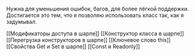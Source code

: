 Нужна для уменьшения ошибок, багов, для более лёгкой поддержки. Достигается это тем, что я позволяю использовать класс так, как я задумывал.

[[Модификаторы доступа в шарпе]]
[[Конструктор класса в шарпе]]
[[Перегрузка конструкторов в шарпе]]
[[Ключевое слово this]]
[[Свойства Get и Set в шарпе]]
[[Const и Readonly]]